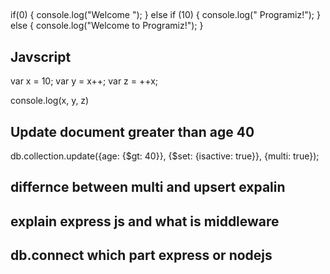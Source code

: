 ##
if(0) {
    console.log("Welcome ");
} else if (10) {
    console.log(" Programiz!");
} else {
    console.log("Welcome to Programiz!");
}

## Javscript
var x  = 10;
var y = x++;
var z = ++x;

console.log(x, y, z)

## Update document greater than age 40
db.collection.update({age: {$gt: 40}}, {$set: {isactive: true}}, {multi: true});

## differnce between multi and upsert expalin

## explain express js and what is middleware

## db.connect which part express or nodejs